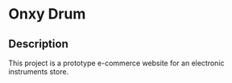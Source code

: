 # Onxy Drum

## Description

This project is a prototype e-commerce website for an electronic instruments store.
